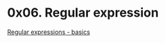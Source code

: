 # 0x06. Regular expression

[Regular expressions - basics](https://www.slideshare.net/slideshow/introducing-regular-expressions/63676155)
